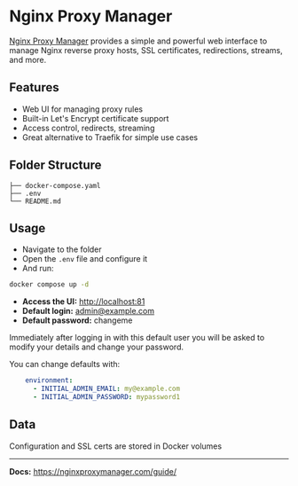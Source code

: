 # Nginx Proxy Manager

[Nginx Proxy Manager](https://nginxproxymanager.com/) provides a simple and powerful web interface to manage Nginx reverse proxy hosts, SSL certificates, redirections, streams, and more.

## Features

- Web UI for managing proxy rules
- Built-in Let's Encrypt certificate support
- Access control, redirects, streaming
- Great alternative to Traefik for simple use cases

## Folder Structure

```plaintext
├── docker-compose.yaml
├── .env
└── README.md
```

## Usage

- Navigate to the folder
- Open the `.env` file and configure it
- And run:

```bash
docker compose up -d
```

- **Access the UI:** <http://localhost:81>
- **Default login:** <admin@example.com>
- **Default password:** changeme

Immediately after logging in with this default user you will be asked to modify your details and change your password.

You can change defaults with:

```yaml
    environment:
      - INITIAL_ADMIN_EMAIL: my@example.com
      - INITIAL_ADMIN_PASSWORD: mypassword1
```

## Data

Configuration and SSL certs are stored in Docker volumes

---

**Docs:** <https://nginxproxymanager.com/guide/>
